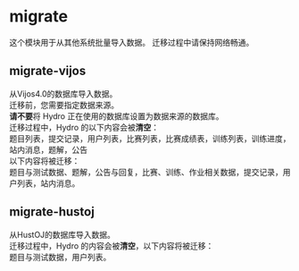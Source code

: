 # migrate


这个模块用于从其他系统批量导入数据。
迁移过程中请保持网络畅通。

## migrate-vijos

从Vijos4.0的数据库导入数据。  
迁移前，您需要指定数据来源。  
**请不要**将 Hydro 正在使用的数据库设置为数据来源的数据库。  
迁移过程中，Hydro 的以下内容会被**清空**：  
题目列表，提交记录，用户列表，比赛列表，比赛成绩表，训练列表，训练进度，站内消息，题解，公告  
以下内容将被迁移：  
题目与测试数据、题解，公告与回复，比赛、训练、作业相关数据，提交记录，用户列表，站内消息。

## migrate-hustoj

从HustOJ的数据库导入数据。  
迁移过程中，Hydro 的内容会被**清空**，以下内容将被迁移：  
题目与测试数据，用户列表。
